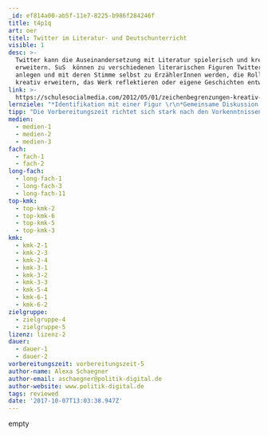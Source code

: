 ```yaml
---
_id: ef814a00-ab5f-11e7-8225-b986f284246f
title: t4p1q
art: oer
titel: Twitter im Literatur- und Deutschunterricht
visible: 1
desc: >-
  Twitter kann die Auseinandersetzung mit Literatur spielerisch und kreativ
  erweitern. SuS  können zu verschiedenen literarischen Figuren Twitterkonten
  anlegen und mit deren Stimme selbst zu ErzählerInnen werden, die Rollen
  kreativ erweitern, das Werk reflektieren oder eigene Geschichten entwickeln.
link: >-
  https://schulesocialmedia.com/2012/05/01/zeichenbegrenzungen-kreativ-nutzen-twitter-im-deutschunterricht/
lernziele: "*Identifikation mit einer Figur \r\n*Gemeinsame Diskussion eines literarischen Werks \r\n*Kreatives Schreiben \r\n*Üben von fokussiertem Schreiben: präzise Wortwahl, inhaltliche Verdichtung, bewusste Formulierung\r\n* Nebenbei: Umgang mit sozialen Medien und Internetöffentlichkeit reflektieren"
tipp: "Die Vorbereitungszeit richtet sich stark nach den Vorkenntnissen im Umgang mit Social Media. Besteht Erfahrung mit Twitter, verkürzt sich die Vorbereitungszeit auf wenige Stunden.\r\nHier gibt es weitere Anregungen speziell zum [Literaturunterricht] (https://schulesocialmedia.com/2012/06/12/twitter-im-literaturunterricht/) und generell zu Twitter in der [Lehre](http://redaktionsblog.hypotheses.org/585)"
medien:
  - medien-1
  - medien-2
  - medien-3
fach:
  - fach-1
  - fach-2
long-fach:
  - long-fach-1
  - long-fach-3
  - long-fach-11
top-kmk:
  - top-kmk-2
  - top-kmk-6
  - top-kmk-5
  - top-kmk-3
kmk:
  - kmk-2-1
  - kmk-2-3
  - kmk-2-4
  - kmk-3-1
  - kmk-3-2
  - kmk-3-3
  - kmk-5-4
  - kmk-6-1
  - kmk-6-2
zielgruppe:
  - zielgruppe-4
  - zielgruppe-5
lizenz: lizenz-2
dauer:
  - dauer-1
  - dauer-2
vorbereitungszeit: vorbereitungszeit-5
author-name: Alexa Schaegner
author-email: aschaegner@politik-digital.de
author-website: www.politik-digital.de
tags: reviewed
date: '2017-10-07T13:03:38.947Z'
---
```

empty
